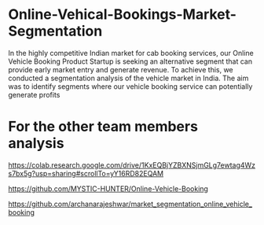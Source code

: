 # Online-Vehical-Bookings-Market-Segmentation

In the highly competitive Indian market for cab booking services, our Online Vehicle Booking 
Product Startup is seeking an alternative segment that can provide early market entry and generate 
revenue. To achieve this, we conducted a segmentation analysis of the vehicle market in India. The 
aim was to identify segments where our vehicle booking service can potentially generate profits

#  For the other team members analysis
https://colab.research.google.com/drive/1KxEQBjYZBXNSjmGLg7ewtag4Wzs7bx5g?usp=sharing#scrollTo=yY16RD82EQAM

https://github.com/MYSTIC-HUNTER/Online-Vehicle-Booking

https://github.com/archanarajeshwar/market_segmentation_online_vehicle_booking
